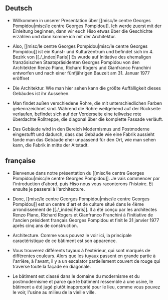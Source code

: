  ## Deutsch

- Willkommen in unserer Presentation über [[misc/le centre Georges Pompidou|misc/le centre Georges Pompidou]]. Ich werde zuerst mit der Einleitung beginnen, dann wir euch Hiso etwas über die Geschichte erzählen und dann komme ich mit der Architektur.
    
- Also, [[misc/le centre Georges Pompidou|misc/le centre Georges Pompidou]] ist ein Kunst- und Kulturzentrum und befindet sich im 4. Bezirk von [[./_index|Paris]]  Es wurde auf Initiative des ehemaligen französischen Staatspräsidenten Georges Pompidou von den Architekten Renzo Piano, Richard Rogers und Gianfranco Franchini entworfen und nach einer fünfjährigen Bauzeit am 31. Januar 1977 eröffnet
    
- Die Architektur. WIe man hier sehen kann die größte Auffälligkeit dieses Gebäudes ist ihr Aussehen.


    
- Man findet außen verschiedene Rohre, die mit unterschiedlichen Farben gekennzeichnet sind. Während die Rohre weitgehend auf der Rückseite verlaufen, befindet sich auf der Vorderseite eine teilweise rote überdachte Rolltreppe, die diagonal über die komplette Fassade verläuft.
    
- Das Gebäude wird in den Bereich Modernismus und Postmoderne eingestufft und dadurch, dass das Gebäude wie eine Fabrik aussieht fande man das Gebäude eher unpassend für den Ort, wie man sehen kann, die Fabrik in mitte der Altstadt.
    
## française

- Bienvenue dans notre présentation du [[misc/le centre Georges Pompidou|misc/le centre Georges Pompidou]]. Je vais commencer par l'introduction d'abord, puis Hiso nous vous raconterons l'histoire. Et ensuite je passerai à l'architecture.
    
- Donc, [[misc/le centre Georges Pompidou|misc/le centre Georges Pompidou]] est un centre d'art et de culture situé dans le 4ème arrondissement de [[./_index|Paris]]. Il a été conçu par les architectes Renzo Piano, Richard Rogers et Gianfranco Franchini à l'initiative de l'ancien président français Georges Pompidou et finit le 31 janvier 1977 après cinq ans de construction.
    
- Architecture. Comme vous pouvez le voir ici, la principale caractéristique de ce bâtiment est son apparence.
    
- Vous trouverez différents tuyaux à l'extérieur, qui sont marqués de différentes couleurs. Alors que les tuyaux passent en grande partie à l'arrière, à l'avant, il y a un escalator partiellement couvert de rouge qui traverse toute la façade en diagonale.
    
- Le bâtiment est classé dans le domaine du modernisme et du postmodernisme et parce que le bâtiment ressemble à une usine, le bâtiment a été jugé plutôt inapproprié pour le lieu, comme vous pouvez le voir, l'usine au milieu de la vieille ville.
